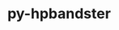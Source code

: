 ---
title: "py-hpbandster"
layout: cache
categories: [package, develop-2023-09-24]
meta: {"versions": ["0.7.4"], "compilers": ["gcc@=11.1.0"], "oss": ["ubuntu20.04"], "platforms": ["linux"], "targets": ["ppc64le", "x86_64_v3"], "stacks": ["e4s", "e4s-power", "root"], "num_specs": 2, "num_specs_by_stack": {"root": 2, "e4s-power": 1, "e4s": 1}}
spec_details: [{"hash": "ducogmjkkonpup3w3tzt6trphr7eyjyh", "compiler": "gcc@=11.1.0", "versions": ["0.7.4"], "os": "ubuntu20.04", "platform": "linux", "target": "ppc64le", "variants": ["build_system=python_pip"], "stacks": ["root", "e4s-power"], "size": "-", "tarball": "https://binaries.spack.io/develop-2023-09-24/build_cache/linux-ubuntu20.04-ppc64le/gcc-11.1.0/py-hpbandster-0.7.4/linux-ubuntu20.04-ppc64le-gcc-11.1.0-py-hpbandster-0.7.4-ducogmjkkonpup3w3tzt6trphr7eyjyh.spack"}, {"hash": "qpsvmsdv6vr7vczjhljcwdezy3etrhjt", "compiler": "gcc@=11.1.0", "versions": ["0.7.4"], "os": "ubuntu20.04", "platform": "linux", "target": "x86_64_v3", "variants": ["build_system=python_pip"], "stacks": ["root", "e4s"], "size": "-", "tarball": "https://binaries.spack.io/develop-2023-09-24/build_cache/linux-ubuntu20.04-x86_64_v3/gcc-11.1.0/py-hpbandster-0.7.4/linux-ubuntu20.04-x86_64_v3-gcc-11.1.0-py-hpbandster-0.7.4-qpsvmsdv6vr7vczjhljcwdezy3etrhjt.spack"}]
---